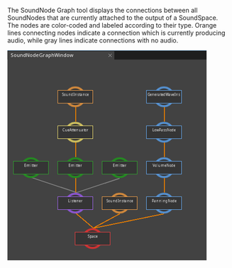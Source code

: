 The SoundNode Graph tool displays the connections between all SoundNodes that are currently attached to the output of a SoundSpace. The nodes are color-coded and labeled according to their type. Orange lines connecting nodes indicate a connection which is currently producing audio, while gray lines indicate connections with no audio. 



![SoundNodeGraph](https://raw.githubusercontent.com/ZilchEngine/ZilchFiles/master/doc_files/46353.png) 


 